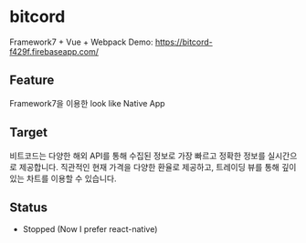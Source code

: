 # bitcord
Framework7 + Vue + Webpack
Demo: https://bitcord-f429f.firebaseapp.com/

## Feature
Framework7을 이용한 look like Native App

## Target 
비트코드는 다양한 해외 API를 통해 수집된 정보로 가장 빠르고 정확한 정보를 실시간으로 제공합니다. 직관적인 현재 가격을 다양한 환율로 제공하고, 트레이딩 뷰를 통해 깊이있는 차트를 이용할 수 있습니다.

## Status
- Stopped (Now I prefer react-native)
